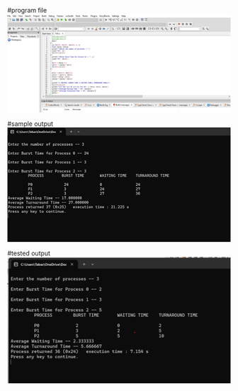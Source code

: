 #program file
![program file](fcfscode.png)

#sample output
![sample output](fcfsoutput.png)

#tested output
![tested output](fcfstestoutput.png)
